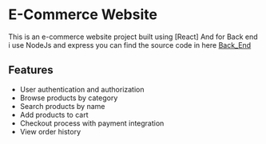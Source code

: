 # E-Commerce Website

This is an e-commerce website project built using [React]
And for Back end i use NodeJs and express 
you can find the source code in here [Back_End]([https://nodejs.org/](https://github.com/Pragadeeshwaran15/Back_end))
## Features

- User authentication and authorization
- Browse products by category
- Search products by name
- Add products to cart
- Checkout process with payment integration
- View order history
